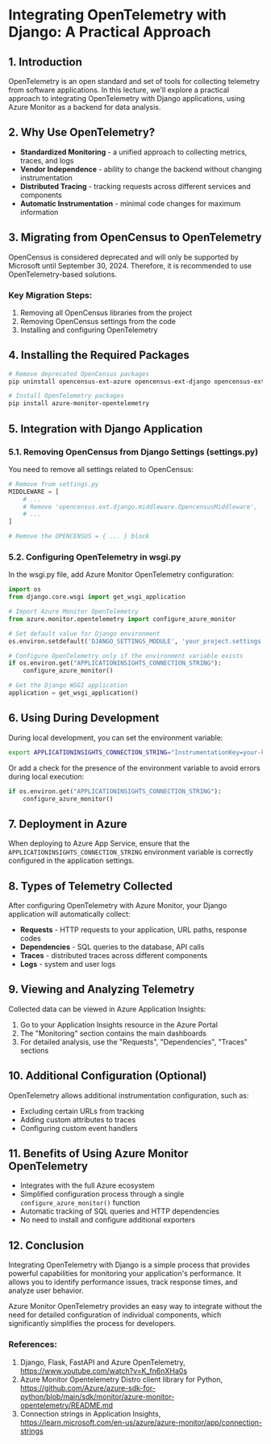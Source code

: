 


# Integrating OpenTelemetry with Django: A Practical Approach

## 1. Introduction

OpenTelemetry is an open standard and set of tools for collecting telemetry from software applications. In this lecture, we'll explore a practical approach to integrating OpenTelemetry with Django applications, using Azure Monitor as a backend for data analysis.

## 2. Why Use OpenTelemetry?

- **Standardized Monitoring** - a unified approach to collecting metrics, traces, and logs
- **Vendor Independence** - ability to change the backend without changing instrumentation
- **Distributed Tracing** - tracking requests across different services and components
- **Automatic Instrumentation** - minimal code changes for maximum information

## 3. Migrating from OpenCensus to OpenTelemetry

OpenCensus is considered deprecated and will only be supported by Microsoft until September 30, 2024. Therefore, it is recommended to use OpenTelemetry-based solutions.

### Key Migration Steps:

1. Removing all OpenCensus libraries from the project
2. Removing OpenCensus settings from the code
3. Installing and configuring OpenTelemetry

## 4. Installing the Required Packages

```bash
# Remove deprecated OpenCensus packages
pip uninstall opencensus-ext-azure opencensus-ext-django opencensus-ext-requests opencensus-ext-logging opencensus-ext-postgresql

# Install OpenTelemetry packages
pip install azure-monitor-opentelemetry
```

## 5. Integration with Django Application

### 5.1. Removing OpenCensus from Django Settings (settings.py)

You need to remove all settings related to OpenCensus:

```python
# Remove from settings.py
MIDDLEWARE = [
    # ...
    # Remove 'opencensus.ext.django.middleware.OpencensusMiddleware',
    # ...
]

# Remove the OPENCENSUS = { ... } block
```

### 5.2. Configuring OpenTelemetry in wsgi.py

In the wsgi.py file, add Azure Monitor OpenTelemetry configuration:

```python
import os
from django.core.wsgi import get_wsgi_application

# Import Azure Monitor OpenTelemetry
from azure.monitor.opentelemetry import configure_azure_monitor

# Set default value for Django environment
os.environ.setdefault('DJANGO_SETTINGS_MODULE', 'your_project.settings')

# Configure OpenTelemetry only if the environment variable exists
if os.environ.get("APPLICATIONINSIGHTS_CONNECTION_STRING"):
    configure_azure_monitor()

# Get the Django WSGI application
application = get_wsgi_application()
```

## 6. Using During Development

During local development, you can set the environment variable:

```bash
export APPLICATIONINSIGHTS_CONNECTION_STRING="InstrumentationKey=your-key-here"
```

Or add a check for the presence of the environment variable to avoid errors during local execution:

```python
if os.environ.get("APPLICATIONINSIGHTS_CONNECTION_STRING"):
    configure_azure_monitor()
```

## 7. Deployment in Azure

When deploying to Azure App Service, ensure that the `APPLICATIONINSIGHTS_CONNECTION_STRING` environment variable is correctly configured in the application settings.

## 8. Types of Telemetry Collected

After configuring OpenTelemetry with Azure Monitor, your Django application will automatically collect:

- **Requests** - HTTP requests to your application, URL paths, response codes
- **Dependencies** - SQL queries to the database, API calls
- **Traces** - distributed traces across different components
- **Logs** - system and user logs

## 9. Viewing and Analyzing Telemetry

Collected data can be viewed in Azure Application Insights:

1. Go to your Application Insights resource in the Azure Portal
2. The "Monitoring" section contains the main dashboards
3. For detailed analysis, use the "Requests", "Dependencies", "Traces" sections

## 10. Additional Configuration (Optional)

OpenTelemetry allows additional instrumentation configuration, such as:

- Excluding certain URLs from tracking
- Adding custom attributes to traces
- Configuring custom event handlers

## 11. Benefits of Using Azure Monitor OpenTelemetry

- Integrates with the full Azure ecosystem
- Simplified configuration process through a single `configure_azure_monitor()` function
- Automatic tracking of SQL queries and HTTP dependencies
- No need to install and configure additional exporters

## 12. Conclusion

Integrating OpenTelemetry with Django is a simple process that provides powerful capabilities for monitoring your application's performance. It allows you to identify performance issues, track response times, and analyze user behavior.

Azure Monitor OpenTelemetry provides an easy way to integrate without the need for detailed configuration of individual components, which significantly simplifies the process for developers.
 

### References:

1) Django, Flask, FastAPI and Azure OpenTelemetry, https://www.youtube.com/watch?v=K_fn6nXHa0s
2) Azure Monitor Opentelemetry Distro client library for Python, https://github.com/Azure/azure-sdk-for-python/blob/main/sdk/monitor/azure-monitor-opentelemetry/README.md
3) Connection strings in Application Insights, https://learn.microsoft.com/en-us/azure/azure-monitor/app/connection-strings
